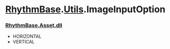 # [RhythmBase](../namespaces.md).[Utils](../namespace/Utils.md).ImageInputOption
### [RhythmBase.Asset.dll](../assembly/RhythmAsset.md)

- HORIZONTAL
- VERTICAL